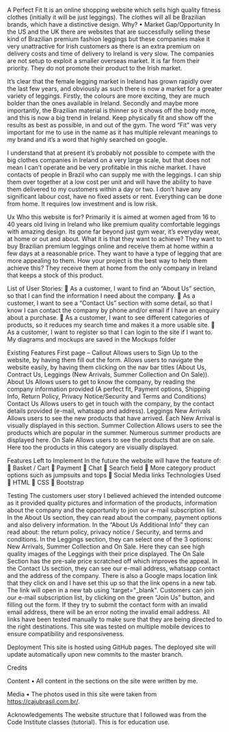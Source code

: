 A Perfect Fit
It is an online shopping website which sells high quality fitness clothes (initially it will be just leggings). The clothes will all be Brazilian brands, which have a distinctive design. 
Why? 
•	Market Gap/Opportunity
In the US and the UK there are websites that are successfully selling these kind of Brazilian premium fashion leggings but these companies make it very unattractive for Irish customers as there is an extra premium on delivery costs and time of delivery to Ireland is very slow. The companies are not setup to exploit a smaller overseas market. It is far from their priority. They do not promote their product to the Irish market. 


It’s clear that the female legging market in Ireland has grown rapidly over the last few years, and obviously as such there is now a market for a greater variety of leggings. Firstly, the colours are more exciting, they are much bolder than the ones available in Ireland. Secondly and maybe more importantly, the Brazilian material is thinner so it shows off the body more, and this is now a big trend in Ireland. Keep physically fit and show off the results as best as possible, in and out of the gym. The word “Fit” was very important for me to use in the name as it has multiple relevant meanings to my brand and it’s a word that highly searched on google. 

I understand that at present it’s probably not possible to compete with the big clothes companies in Ireland on a very large scale, but that does not mean I can’t operate and be very profitable in this niche market. I have contacts of people in Brazil who can supply me with the leggings. I can ship them over together at a low cost per unit and will have the ability to have them delivered to my customers within a day or two. I don’t have any significant labour cost, have no fixed assets or rent. Everything can be done from home. It requires low investment and is low risk.
  
 
 Ux
Who this website is for?
Primarily it is aimed at women aged from 16 to 40 years old living in Ireland who like premium quality comfortable leggings with amazing design. Its gone far beyond just gym wear, it’s everyday wear, at home or out and about. 
What it is that they want to achieve?
They want to buy Brazilian premium leggings online and receive them at home within a few days at a reasonable price. They want to have a type of legging that are more appealing to them.
How your project is the best way to help them achieve this?
They receive them at home from the only company in Ireland that keeps a stock of this product.

List of User Stories:
	As a customer, I want to find an “About Us” section, so that I can find the information I need about the company. 
	As a customer, I want to see a “Contact Us” section with some detail, so that I know I can contact the company by phone and/or email if I have an enquiry about a purchase. 
	As a customer, I want to see different categories of products, so it reduces my search time and makes it a more usable site. 
	As a customer, I want to register so that I can login to the site if I want to.
My diagrams and mockups are saved in the Mockups folder

Existing Features
First page – Callout 
Allows users to Sign Up to the website, by having them fill out the form.
Allows users to navigate the website easily, by having them clicking on the nav bar titles (About Us, Contract Us, Leggings (New Arrivals, Summer Collection and On Sale)).
About Us 
Allows users to get to know the company, by reading the company information provided (A perfect fit, Payment options, Shipping Info, Return Policy, Privacy Notice/Security and Terms and Conditions)
Contact Us
Allows users to get in touch with the company, by the contact details provided (e-mail, whatsapp and address).
Leggings
New Arrivals
Allows users to see the new products that have arrived. Each New Arrival is visually displayed in this section. 
Summer Collection
Allows users to see the products which are popular in the summer. Numerous summer products are displayed here. 
On Sale
Allows users to see the products that are on sale. Here too the products in this category are visually displayed. 

Features Left to Implement
In the future the website will have the feature of:
	Basket / Cart
	Payment
	Chat 
	Search field
	More category product options such as jumpsuits and tops
	Social Media links
Technologies Used
	HTML 
	CSS
	Bootstrap

Testing
The customers user story I believed achieved the intended outcome as it provided quality pictures and information of the products, information about the company and the opportunity to join our e-mail subscription list.
In the About Us section, they can read about the company, payment options and also delivery information. In the “About Us Additional Info” they can read about: the return policy, privacy notice  / Security, and terms and conditions. 
In the Leggings section, they can select one of the 3 options: New Arrivals, Summer Collection and On Sale. Here they can see high quality images of the Leggings with their price displayed. The On Sale Section has the pre-sale price scratched off which improves the appeal. 
In the Contact Us section, they can see our e-mail address, whatsapp contact and the address of the company. There is also a Google maps location link that they click on and I have set this up so that the link opens in a new tab. The link will open in a new tab using 'target="_blank".
Customers can join our e-mail subscription list, by clicking on the green “Join Us” button, and filling out the form. If they try to submit the contact form with an invalid email address, there will be an error noting the invalid email address. 
All links have been tested manually to make sure that they are being directed to the right destinations. 
This site was tested on multiple mobile devices to ensure compatibility and responsiveness. 

Deployment
This site is hosted using GitHub pages. The deployed site will update automatically upon new commits to the master branch. 

Credits

Content
•	All content in the sections on the site were written by me.

Media
•	The photos used in this site were taken from https://cajubrasil.com.br/.

Acknowledgements
The website structure that I followed was from the Code Institute classes (tutorial).
This is for education use.
